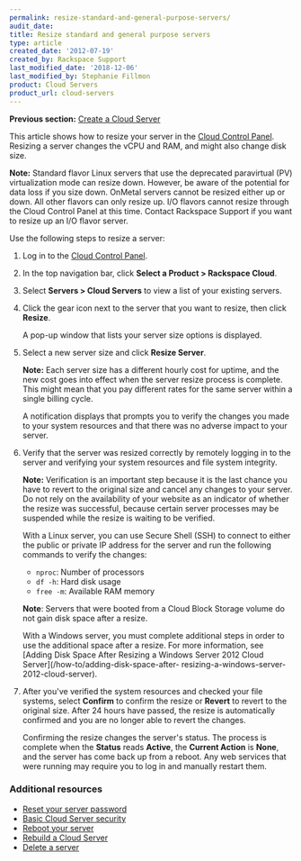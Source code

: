 ```yaml
---
permalink: resize-standard-and-general-purpose-servers/
audit_date:
title: Resize standard and general purpose servers
type: article
created_date: '2012-07-19'
created_by: Rackspace Support
last_modified_date: '2018-12-06'
last_modified_by: Stephanie Fillmon
product: Cloud Servers
product_url: cloud-servers
---
```


**Previous section:** [Create a Cloud Server](/how-to/create-a-cloud-server)

This article shows how to resize your server in the [Cloud Control Panel](https://login.rackspace.com).
Resizing a server changes the vCPU and RAM, and might also change disk size.

**Note:** Standard flavor Linux servers that use the deprecated paravirtual (PV) virtualization mode can resize down.
However, be aware of the potential for data loss if you size down. OnMetal servers cannot be resized either up or down.
All other flavors can only resize up. I/O flavors cannot resize through the Cloud Control Panel at this time. Contact
Rackspace Support if you want to resize up an I/O flavor server.

Use the following steps to resize a server:

1. Log in to the [Cloud Control Panel](https://login.rackspace.com).

2. In the top navigation bar, click **Select a Product > Rackspace Cloud**.

3. Select **Servers > Cloud Servers** to view a list of your existing servers.

4. Click the gear icon next to the server that you want to resize, then click **Resize**.

   A pop-up window that lists your server size options is displayed.

5. Select a new server size and click **Resize Server**.

   **Note:** Each server size has a different hourly cost for uptime, and the new cost goes into effect when the server
   resize process is complete. This might mean that you pay different rates for the same server within a single billing
   cycle.

   A notification displays that prompts you to verify the changes you made to your system resources and that there was no
   adverse impact to your server.

6. Verify that the server was resized correctly by remotely logging in to the server and verifying your system resources and
   file system integrity.

   **Note:** Verification is an important step because it is the last chance you have to revert to the original size and
   cancel any changes to your server. Do not rely on the availability of your website as an indicator of whether the resize
   was successful, because certain server processes may be suspended while the resize is waiting to be verified.

   With a Linux server, you can use Secure Shell (SSH) to connect to either the public or private IP address for the server
   and run the following commands to verify the changes:

   - `nproc`: Number of processors
   - `df -h`: Hard disk usage
   - `free -m`: Available RAM memory

   **Note**: Servers that were booted from a Cloud Block Storage volume do not gain disk space after a resize.

   With a Windows server, you must complete additional steps in order to use the additional space after a resize. For more
   information, see [Adding Disk Space After Resizing a Windows Server 2012 Cloud Server](/how-to/adding-disk-space-after-
   resizing-a-windows-server-2012-cloud-server).

7. After you've verified the system resources and checked your file systems, select **Confirm** to confirm the resize or
   **Revert** to revert to the original size. After 24 hours have passed, the resize is automatically confirmed and you are
   no longer able to revert the changes.

   Confirming the resize changes the server's status. The process is complete when the **Status** reads **Active**, the
   **Current Action** is **None**, and the server has come back up from a reboot. Any web services that were running may
   require you to log in and manually restart them.

### Additional resources

- [Reset your server password](/how-to/reset-your-server-password)
- [Basic Cloud Server security](/how-to/basic-cloud-server-security)
- [Reboot your server](/how-to/reboot-your-server)
- [Rebuild a Cloud Server](/how-to/rebuild-a-cloud-server)
- [Delete a server](/how-to/delete-a-server)
